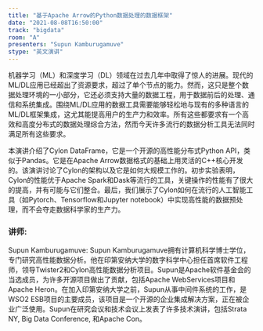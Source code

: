 ```yaml
---
title: "基于Apache Arrow的Python数据处理的数据框架"
date: "2021-08-08T16:50:00" 
track: "bigdata"
room: "A"
presenters: "Supun Kamburugamuve"
stype: "英文演讲"
---
```

机器学习（ML）和深度学习（DL）领域在过去几年中取得了惊人的进展。现代的ML/DL应用已经超出了资源要求，超过了单个节点的能力。然而，这只是整个数据处理环境的一小部分，它还必须支持大量的数据工程，用于数据前后的处理、通信和系统集成。围绕ML/DL应用的数据工具需要能够轻松地与现有的多种语言的ML/DL框架集成，这尤其能提高用户的生产力和效率。所有这些都要求有一个高效和高度分布式的数据处理综合方法，然而今天许多流行的数据分析工具无法同时满足所有这些要求。
 
本演讲介绍了Cylon DataFrame，它是一个开源的高性能分布式Python API，类似于Pandas。它是在Apache Arrow数据格式的基础上用灵活的C++核心开发的。该演讲讨论了Cylon的架构以及它是如何大规模工作的。初步实验表明，Cylon的性能优于Apache Spark和Dask等流行的工具，关键操作的性能有了很大的提高，并有可能与它们整合。最后，我们展示了Cylon如何在流行的人工智能工具（如Pytorch、Tensorflow和Jupyter notebook）中实现高性能的数据预处理，而不会夺走数据科学家的生产力。
 ### 讲师: 
 Supun Kamburugamuve: Supun Kamburugamuve拥有计算机科学博士学位，专门研究高性能数据分析。他在印第安纳大学的数字科学中心担任首席软件工程师，领导Twister2和Cylon高性能数据分析项目。Supun是Apache软件基金会的当选成员，为许多开源项目做出了贡献，包括Apache WebServices项目和Apache Heron。在加入印第安纳大学之前，Supun从事中间件系统的工作，是WSO2 ESB项目的主要成员，该项目是一个开源的企业集成解决方案，正在被企业广泛使用。Supun在研究会议和技术会议上发表了许多技术演讲，包括Strata NY, Big Data Conference, 和Apache Con。